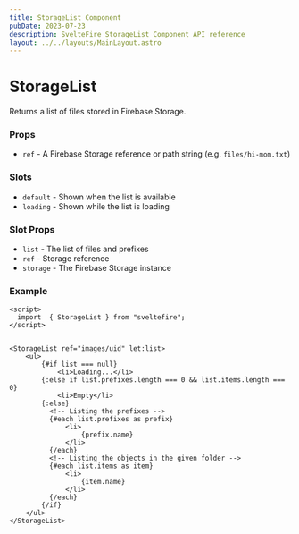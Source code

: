```yaml
---
title: StorageList Component
pubDate: 2023-07-23
description: SvelteFire StorageList Component API reference
layout: ../../layouts/MainLayout.astro
---
```


# StorageList

Returns a list of files stored in Firebase Storage.

### Props

- `ref` - A Firebase Storage reference or path string (e.g. `files/hi-mom.txt`)

### Slots

- `default` - Shown when the list is available
- `loading` - Shown while the list is loading

### Slot Props

- `list` - The list of files and prefixes
- `ref` - Storage reference
- `storage` - The Firebase Storage instance

### Example

```svelte
<script>
  import  { StorageList } from "sveltefire";
</script>


<StorageList ref="images/uid" let:list>
    <ul>
        {#if list === null}
            <li>Loading...</li>
        {:else if list.prefixes.length === 0 && list.items.length === 0}
            <li>Empty</li>
        {:else}
          <!-- Listing the prefixes -->
          {#each list.prefixes as prefix}
              <li>
                  {prefix.name}
              </li>
          {/each}
          <!-- Listing the objects in the given folder -->
          {#each list.items as item}
              <li>
                  {item.name}
              </li>
          {/each}
        {/if}
    </ul>
</StorageList>
```